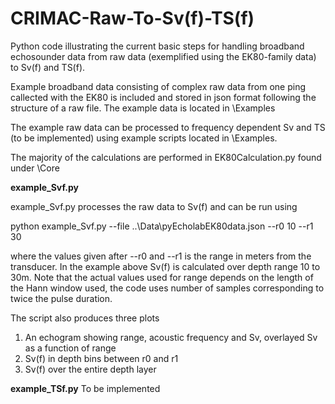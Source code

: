 # CRIMAC-Raw-To-Sv(f)-TS(f)
Python code illustrating the current basic steps for handling broadband echosounder data from raw data (exemplified using the EK80-family data) to Sv(f) and TS(f).

Example broadband data consisting of complex raw data from one ping callected with the EK80 is included and stored in json format following the structure of a raw file. The example data is located in \Examples

The example raw data can be processed to frequency dependent Sv and TS (to be implemented) using example scripts located in \Examples.

The majority of the calculations are performed in EK80Calculation.py found under \Core 

**example_Svf.py**

example_Svf.py processes the raw data to Sv(f) and can be run using

python example_Svf.py --file ..\Data\pyEcholabEK80data.json --r0 10 --r1 30

where the values given after --r0 and --r1 is the range in meters from the transducer. In the example above Sv(f) is calculated over depth range 10 to 30m.
Note that the actual values used for range depends on the length of the Hann window used, the code uses number of samples corresponding to twice the pulse duration.

The script also produces three plots
1. An echogram showing range, acoustic frequency and Sv, overlayed Sv as a function of range
2. Sv(f) in depth bins between r0 and r1
3. Sv(f) over the entire depth layer

**example_TSf.py**
To be implemented



